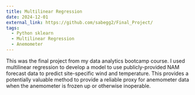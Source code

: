 ```yaml
---
title: Multilinear Regression
date: 2024-12-01
external_link: https://github.com/sabegg2/Final_Project/
tags:
  - Python sklearn
  - Multilinear Regression
  - Anemometer
---
```


This was the final project from my data analytics bootcamp course. I used multilinear regression to develop a model to use publicly-provided NAM forecast data to predict site-specific wind and temperature. This provides a potentially valuable method to provide a reliable proxy for anemometer data when the anemometer is frozen up or otherwise inoperable.

<!--more-->
